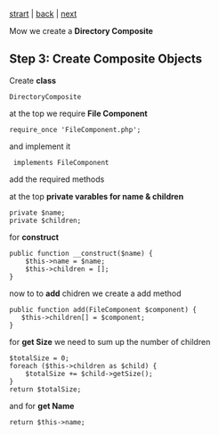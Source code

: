 [strart](./page01.md) | [back](./page03.md) | [next](./page05.md)

Mow we create a **Directory Composite**

## Step 3: Create Composite Objects


Create **class**
```
DirectoryComposite
```
at the top we require **File Component**
```
require_once 'FileComponent.php';
```
and implement it
```
 implements FileComponent
```
add the required methods

at the top **private varables for name & children**
```
private $name;
private $children;
```
for **construct**
```
public function __construct($name) {
    $this->name = $name;
    $this->children = [];
}
```
now to to **add** chidren we create a add method
```
public function add(FileComponent $component) {
   $this->children[] = $component;
}
```
for **get Size** we need to sum up the number of children
```
$totalSize = 0;
foreach ($this->children as $child) {
    $totalSize += $child->getSize();
}
return $totalSize;
```
and for **get Name**
```
return $this->name;
```
